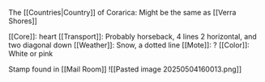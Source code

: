 The [[Countries|Country]] of Corarica: Might be the same as [[Verra Shores]]

[[Core]]: heart
[[Transport]]: Probably horseback, 4 lines 2 horizontal, and two diagonal down
[[Weather]]: Snow, a dotted line
[[Mote]]: ?
[[Color]]: White or pink

Stamp found in [[Mail Room]]
![[Pasted image 20250504160013.png]]